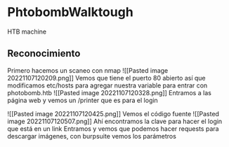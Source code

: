 # PhtobombWalktough

HTB machine

## Reconocimiento

Primero hacemos un scaneo con nmap
![[Pasted image 20221107120209.png]]
Vemos que tiene el puerto 80 abierto así que modificamos etc/hosts para agregar nuestra variable para entrar con photobomb.htb
![[Pasted image 20221107120328.png]]
Entramos a las página web y vemos un /printer que es para el login

![[Pasted image 20221107120425.png]]
Vemos el código fuente
![[Pasted image 20221107120507.png]]
Ahí encontramos la clave para hacer el login que está en un link
Entramos y vemos que podemos hacer requests para descargar imágenes, con burpsuite vemos los parámetros

